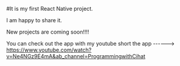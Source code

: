 #It is my first React Native project. 

I am happy to share it. 


New projects are coming soon!!!! 



You can check out the app with my youtube short the app ------> https://www.youtube.com/watch?v=Ne4NGz9E4mA&ab_channel=ProgrammingwithCihat
